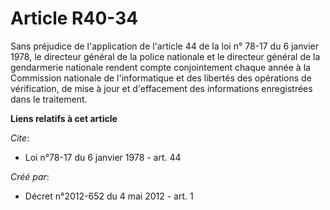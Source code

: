 # Article R40-34

Sans préjudice de l'application de l'article 44 de la loi n° 78-17 du 6 janvier 1978, le directeur général de la police
nationale et le directeur général de la gendarmerie nationale rendent compte conjointement chaque année à la Commission
nationale de l'informatique et des libertés des opérations de vérification, de mise à jour et d'effacement des informations
enregistrées dans le traitement.

**Liens relatifs à cet article**

_Cite_:

  - Loi n°78-17 du 6 janvier 1978 - art. 44

_Créé par_:

  - Décret n°2012-652 du 4 mai 2012 - art. 1
